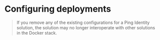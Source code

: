 # Configuring deployments


> If you remove any of the existing configurations for a Ping Identity solution, the solution may no longer interoperate with other solutions in the Docker stack.
